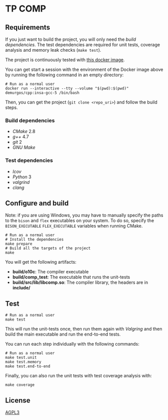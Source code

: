 # TP COMP

## Requirements

If you just want to build the project, you will only need the _build dependencies_.
The test dependencies are required for unit tests, coverage analysis and memory leak checks (`make test`).

The project is continuously tested with [this docker image](https://raw.githubusercontent.com/demurgos/docker-cpp/master/insa/Dockerfile).

You can get start a session with the environment of the Docker image above by running
the following command in an empty directory:

```shell
# Run as a normal user
docker run --interactive --tty --volume "$(pwd):$(pwd)" demurgos/cpp:insa-gcc-5 /bin/bash
```

Then, you can get the project (`git clone <repo_uri>`) and follow the build steps.

### Build dependencies

- _CMake_ 2.8
- _g++_ 4.7
- _git_ 2
- _GNU Make_

### Test dependencies

- _lcov_
- _Python_ 3
- _valgrind_
- _clang_

## Configure and build

Note: if you are using Windows, you may have to manually specify the paths to the `bison` and `flex` executables on your system.
To do so, specify the `BISON_EXECUTABLE` `FLEX_EXECUTABLE` variables when running CMake.

```shell
# Run as a normal user
# Install the dependencies
make prepare
# Build all the targets of the project
make
```

You will get the following artifacts:

- **build/o10c**: The compiler executable
- **build/comp_test**: The executable that runs the unit-tests
- **build/src/lib/libcomp.so**: The compiler library, the headers are in **include/**

## Test

```shell
# Run as a normal user
make test
```

This will run the unit-tests once, then run them again with _Valgring_ and then build
the main executable and run the end-to-end tests.

You can run each step individually with the following commands:

```shell
# Run as a normal user
make test.unit
make test.memory
make test.end-to-end
```

Finally, you can also run the unit tests with test coverage analysis with:

```shell
make coverage
```

## License

[AGPL3](./LICENSE.md)

